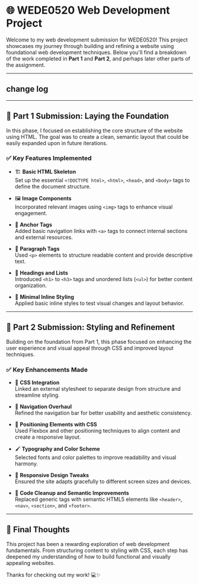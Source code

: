 # 🌐 WEDE0520 Web Development Project

Welcome to my web development submission for WEDE0520! This project showcases my journey through building and refining a website using foundational web development techniques. Below you'll find a breakdown of the work completed in **Part 1** and **Part 2**, and perhaps later other parts of the assignment.

---
## change log
---

## 📁 Part 1 Submission: Laying the Foundation

In this phase, I focused on establishing the core structure of the website using HTML. The goal was to create a clean, semantic layout that could be easily expanded upon in future iterations.

### ✅ Key Features Implemented

- 🏗️ **Basic HTML Skeleton**  
  Set up the essential `<!DOCTYPE html>`, `<html>`, `<head>`, and `<body>` tags to define the document structure.

- 🖼️ **Image Components**  
  Incorporated relevant images using `<img>` tags to enhance visual engagement.

- 🔗 **Anchor Tags**  
  Added basic navigation links with `<a>` tags to connect internal sections and external resources.

- 📝 **Paragraph Tags**  
  Used `<p>` elements to structure readable content and provide descriptive text.

- 📌 **Headings and Lists**  
  Introduced `<h1>` to `<h3>` tags and unordered lists (`<ul>`) for better content organization.

- 🎨 **Minimal Inline Styling**  
  Applied basic inline styles to test visual changes and layout behavior.

---

## 📁 Part 2 Submission: Styling and Refinement

Building on the foundation from Part 1, this phase focused on enhancing the user experience and visual appeal through CSS and improved layout techniques.

### ✅ Key Enhancements Made

- 🎨 **CSS Integration**  
  Linked an external stylesheet to separate design from structure and streamline styling.

- 🧭 **Navigation Overhaul**  
  Refined the navigation bar for better usability and aesthetic consistency.

- 📐 **Positioning Elements with CSS**  
  Used Flexbox and other positioning techniques to align content and create a responsive layout.

- 🖌️ **Typography and Color Scheme**  
  Selected fonts and color palettes to improve readability and visual harmony.

- 📱 **Responsive Design Tweaks**  
  Ensured the site adapts gracefully to different screen sizes and devices.

- 🧹 **Code Cleanup and Semantic Improvements**  
  Replaced generic tags with semantic HTML5 elements like `<header>`, `<nav>`, `<section>`, and `<footer>`.

---

## 🚀 Final Thoughts

This project has been a rewarding exploration of web development fundamentals. From structuring content to styling with CSS, each step has deepened my understanding of how to build functional and visually appealing websites.

Thanks for checking out my work! 💻✨

